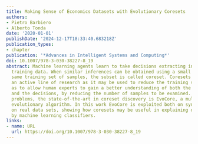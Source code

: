 ```yaml
---
title: Making Sense of Economics Datasets with Evolutionary Coresets
authors:
- Pietro Barbiero
- Alberto Tonda
date: '2020-01-01'
publishDate: '2024-12-17T18:33:40.683218Z'
publication_types:
- chapter
publication: '*Advances in Intelligent Systems and Computing*'
doi: 10.1007/978-3-030-38227-8_19
abstract: Machine learning agents learn to take decisions extracting information from
  training data. When similar inferences can be obtained using a small subset of the
  same training set of samples, the subset is called coreset. Coresets discovery is
  an active line of research as it may be used to reduce the training speed as well
  as to allow human experts to gain a better understanding of both the phenomenon
  and the decisions, by reducing the number of samples to be examined. For classification
  problems, the state-of-the-art in coreset discovery is EvoCore, a multi-objective
  evolutionary algorithm. In this work EvoCore is exploited both on synthetic and
  on real data sets, showing how coresets may be useful in explaining decisions taken
  by machine learning classifiers.
links:
- name: URL
  url: https://doi.org/10.1007/978-3-030-38227-8_19
---
```

